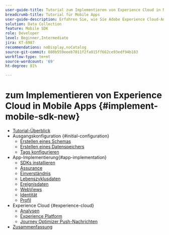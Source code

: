 ```yaml
---
user-guide-title: Tutorial zum Implementieren von Experience Cloud in Mobile Apps
breadcrumb-title: Tutorial für Mobile Apps
user-guide-description: Erfahren Sie, wie Sie Adobe Experience Cloud-Anwendungen in Mobile Apps mit Experience Platform Mobile SDK implementieren.
solution: Data Collection
feature: Mobile SDK
role: Developer
level: Beginner,Intermediate
jira: KT-6987
recommendations: noDisplay,noCatalog
source-git-commit: 080b559eeeb7011f2fa915ff662ce93edf94b103
workflow-type: tm+mt
source-wordcount: '69'
ht-degree: 81%

---
```



#  zum Implementieren von Experience Cloud in Mobile Apps {#implement-mobile-sdk-new}

+ [Tutorial-Überblick](overview.md)
+ Ausgangskonfiguration {#initial-configuration}
   + [Erstellen eines Schemas](create-schema.md)
   + [Erstellen eines Datenspeichers](create-datastream.md)
   + [Tags konfigurieren](configure-tags.md)
+ App-Implementierung{#app-implementation}
   + [SDKs installieren](install-sdks.md)
   + [Assurance](assurance.md)
   + [Einverständnis](consent.md)
   + [Lebenszyklusdaten](lifecycle-data.md)
   + [Ereignisdaten](events.md)
   + [WebViews](web-views.md)
   + [Identität](identity.md)
   + [Profil](profile.md)
+ Experience Cloud {#experience-cloud}
   + [Analysen](analytics.md)
   + [Experience Platform](platform.md)
   + [Journey Optimizer Push-Nachrichten](journey-optimizer-push.md)
+ [Zusammenfassung](conclusion.md)